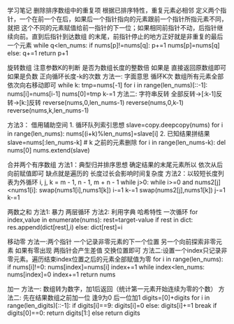 学习笔记
删除排序数组中的重复项
根据已排序特性，重复元素必相邻
    定义两个指针，一个在前一个在后，如果后一个指针指向的元素跟前一个指针所指元素不同，就把
这个不同的元素赋值给前一指针的下一位；如果相同前指针不动，后指针继续向前。直到后指针到达数组
的末尾，前指针停止的地方正好就是非重复的最后一个元素
    while q<len_nums:
        if nums[p]!=nums[q]:
            p+=1
            nums[p]=nums[q]
        else:
            q+=1
    return p+1

旋转数组
注意参数K的判断 
    是否为数组长度的整数倍 如果是 直接返回原数组即可
    如果是负数 正向循环长度-k的次数
方法一:
    字面意思 循环K次 数组所有元素全部依次向右移动即可
    while k:
        tmp=nums[-1]
        for i in range(len_nums)[::-1]:
            nums[i]=nums[i-1]
        nums[0]=tmp
        k-=1
方法二:
    字符串反转 全部反转->[:k-1]反转->[k:]反转
    reverse(nums,0,len_nums-1)
    reverse(nums,0,k-1)
    reverse(nums,k,len_nums-1)

方法3： 借用辅助空间
    1. 循环队列索引思想
        slave=copy.deepcopy(nums)
        for i in range(len_nums):
            nums[(i+k)%len_nums]=slave[i]
    2. 已知结果拼结果
        slave=nums[:len_nums-k]
        # k 之前的元素删除
        for i in range(len_nums-k):
            del nums[0]
        nums.extend(slave)

合并两个有序数组
方法1：典型归并排序思想 确定结果的末尾元素所以 依次从后向前赋值即可 缺点就是遍历的
长度过长会影响时间复杂度
方法2：以较短长度列表为外循环
    i, j, k = m - 1, n - 1, m + n - 1
    while j>0:
        while i>=0 and nums2[j]<nums1[i]:
            swap(nums1[i],nums1[k])
            i-=1
            k-=1
        swap(nums2[j],nums1[k])
        j-=1
        k-=1

两数之和
方法1: 暴力 两层循环
方法2: 利用字典 哈希特性 一次循环
        for index,value in enumerate(nums):
            rest=target-value
            if rest in dict:
                res.append(dict[rest],i)
            else:
                dict[rest]=i

移动零
方法一:两个指针 一个记录非零元素的下一个位置 另一个向前探索非零元素 如果有零出现 
两指针会产生差值 交换位置即可
方法二:设置一个index只记录非零元素。遍历结束index位置之后的元素全部赋值为零
        for i in range(len_nums):
            if nums[i]!=0:
                nums[index]=nums[i]
                index+=1
        while index<len_nums:
            nums[index]=0
            index+=1
        return nums

加一
方法一:
数组转为数字，加1后返回（统计第一元素开始连续为零的个数）
方法二:
先在结果数组之前加一位 逢9为0 后一位加1
    digits=[0]+digits
    for i in range(len_digits)[::-1]:
        if digits[i]==9:
            digits[i]=0
        else:
            digits[i]+=1
            break
    if digits[0]==0:
        return digits[1:]
    else
        return digits